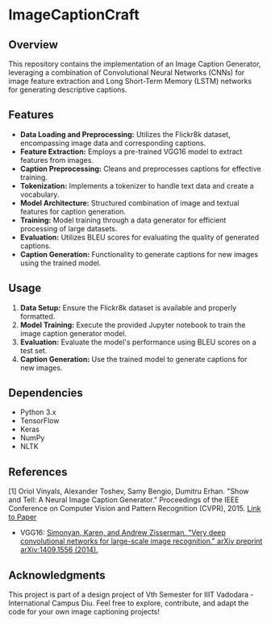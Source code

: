 # ImageCaptionCraft

## Overview
This repository contains the implementation of an Image Caption Generator, leveraging a combination of Convolutional Neural Networks (CNNs) for image feature extraction and Long Short-Term Memory (LSTM) networks for generating descriptive captions.

## Features
- **Data Loading and Preprocessing:** Utilizes the Flickr8k dataset, encompassing image data and corresponding captions.
- **Feature Extraction:** Employs a pre-trained VGG16 model to extract features from images.
- **Caption Preprocessing:** Cleans and preprocesses captions for effective training.
- **Tokenization:** Implements a tokenizer to handle text data and create a vocabulary.
- **Model Architecture:** Structured combination of image and textual features for caption generation.
- **Training:** Model training through a data generator for efficient processing of large datasets.
- **Evaluation:** Utilizes BLEU scores for evaluating the quality of generated captions.
- **Caption Generation:** Functionality to generate captions for new images using the trained model.

## Usage
1. **Data Setup:** Ensure the Flickr8k dataset is available and properly formatted.
2. **Model Training:** Execute the provided Jupyter notebook to train the image caption generator model.
3. **Evaluation:** Evaluate the model's performance using BLEU scores on a test set.
4. **Caption Generation:** Use the trained model to generate captions for new images.

## Dependencies
- Python 3.x
- TensorFlow
- Keras
- NumPy
- NLTK

## References

[1] Oriol Vinyals, Alexander Toshev, Samy Bengio, Dumitru Erhan. "Show and Tell: A Neural Image Caption Generator." Proceedings of the IEEE Conference on Computer Vision and Pattern Recognition (CVPR), 2015. [Link to Paper](https://arxiv.org/abs/1411.4555)

- VGG16: [Simonyan, Karen, and Andrew Zisserman. "Very deep convolutional networks for large-scale image recognition." arXiv preprint arXiv:1409.1556 (2014).](https://arxiv.org/abs/1409.1556)

## Acknowledgments
This project is part of a design project of Vth Semester for IIIT Vadodara - International Campus Diu. Feel free to explore, contribute, and adapt the code for your own image captioning projects!
